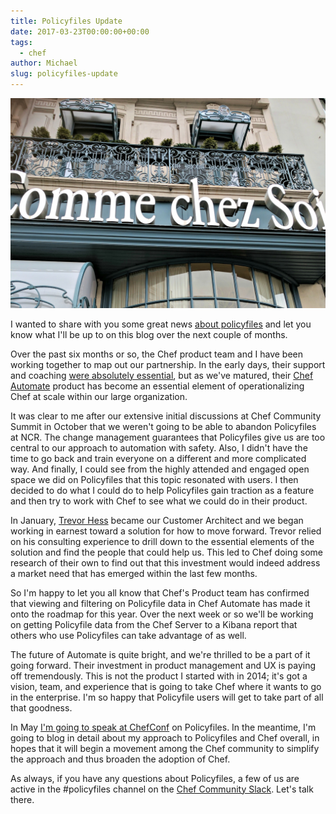 ```yaml
---
title: Policyfiles Update
date: 2017-03-23T00:00:00+00:00
tags:
  - chef
author: Michael
slug: policyfiles-update
---
```

<div class="full-width">
  <img src="/images/feature-policyfiles-update.jpg" alt="Policyfiles Update" />
</div>

I wanted to share with you some great news [about policyfiles](/policyfiles/) and let you know what I'll be up to on this blog over the next couple of months.

Over the past six months or so, the Chef product team and I have been working together to map out our partnership. In the early days, their support and coaching [were absolutely essential](/technology-partnership/), but as we've matured, their [Chef Automate](https://www.chef.io/automate/) product has become an essential element of operationalizing Chef at scale within our large organization.

It was clear to me after our extensive initial discussions at Chef Community Summit in October that we weren't going to be able to abandon Policyfiles at NCR. The change management guarantees that Policyfiles give us are too central to our approach to automation with safety. Also, I didn't have the time to go back and train everyone on a different and more complicated way. And finally, I could see from the highly attended and engaged open space we did on Policyfiles that this topic resonated with users. I then decided to do what I could do to help Policyfiles gain traction as a feature and then try to work with Chef to see what we could do in their product.

In January, [Trevor Hess](https://twitter.com/trevorghess) became our Customer Architect and we began working in earnest toward a solution for how to move forward. Trevor relied on his consulting experience to drill down to the essential elements of the solution and find the people that could help us. This led to Chef doing some research of their own to find out that this investment would indeed address a market need that has emerged within the last few months.

So I'm happy to let you all know that Chef's Product team has confirmed that viewing and filtering on Policyfile data in Chef Automate has made it onto the roadmap for this year. Over the next week or so we'll be working on getting Policyfile data from the Chef Server to a Kibana report that others who use Policyfiles can take advantage of as well.

The future of Automate is quite bright, and we're thrilled to be a part of it going forward. Their investment in product management and UX is paying off tremendously. This is not the product I started with in 2014; it's got a vision, team, and experience that is going to take Chef where it wants to go in the enterprise. I'm so happy that Policyfile users will get to take part of all that goodness.

In May [I'm going to speak at ChefConf](http://sched.co/9vZD) on Policyfiles. In the meantime, I'm going to blog in detail about my approach to Policyfiles and Chef overall, in hopes that it will begin a movement among the Chef community to simplify the approach and thus broaden the adoption of Chef.

As always, if you have any questions about Policyfiles, a few of us are active in the #policyfiles channel on the [Chef Community Slack](http://community-slack.chef.io/). Let's talk there.